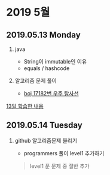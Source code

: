 # 2019 5월

## 2019.05.13 Monday

1. java

    - String이 immutable인 이유
    - equals / hashcode

2. 알고리즘 문제 풀이

    - [boj 17182번 우주 탐사선](https://www.acmicpc.net/problem/17182)

[13일 학습한 내용](Day13.md)

## 2019.05.14 Tuesday

1. github 알고리즘문제 올리기

    - programmers 풀이 level1 추가하기

    > level1 푼 문제 중 절반 추가
